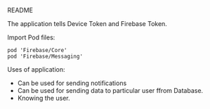 
README

The application tells Device Token and Firebase Token.

Import Pod files:

    pod 'Firebase/Core'
    pod 'Firebase/Messaging'

Uses of application:

- Can be used for sending notifications
- Can be used for sending data to particular user ffrom Database.
- Knowing the user.
